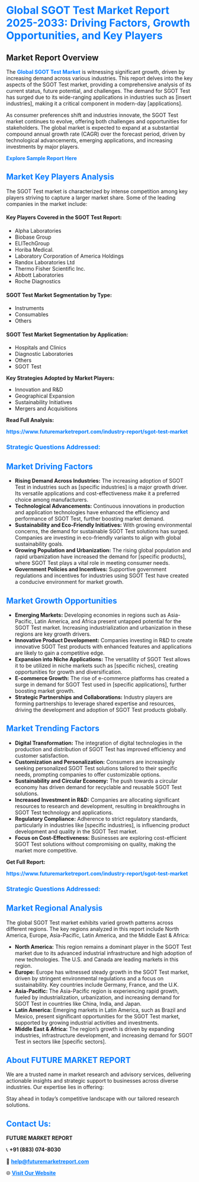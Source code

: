 <h1 style="color: #007BFF;">Global SGOT Test Market Report 2025-2033: Driving Factors, Growth Opportunities, and Key Players</h1>

<section id="overview">
<h2>Market Report Overview</h2>
<p>The <a href="https://www.futuremarketreport.com/industry-report/sgot-test-market" style="color: #007BFF; text-decoration: none;"><strong>Global SGOT Test Market</strong></a> is witnessing significant growth, driven by increasing demand across various industries. This report delves into the key aspects of the SGOT Test market, providing a comprehensive analysis of its current status, future potential, and challenges. The demand for SGOT Test has surged due to its wide-ranging applications in industries such as [insert industries], making it a critical component in modern-day [applications].</p>
<p>As consumer preferences shift and industries innovate, the SGOT Test market continues to evolve, offering both challenges and opportunities for stakeholders. The global market is expected to expand at a substantial compound annual growth rate (CAGR) over the forecast period, driven by technological advancements, emerging applications, and increasing investments by major players.</p>
</section>

<section id="overview">
<p><a href="https://www.futuremarketreport.com/request-sample/reportId=127606" style="color: #007BFF; text-decoration: none;"><strong>Explore Sample Report Here</strong></a></p>
</section>

<section id="key-players">
<h2 style="color: #007BFF;">Market Key Players Analysis</h2>
<p>The SGOT Test market is characterized by intense competition among key players striving to capture a larger market share. Some of the leading companies in the market include:</p>
<h4>Key Players Covered in the SGOT Test Report:</h4>
<ul><li>Alpha Laboratories</li><li>Biobase Group</li><li>ELITechGroup</li><li>Horiba Medical.</li><li>Laboratory Corporation of America Holdings</li><li>Randox Laboratories Ltd</li><li>Thermo Fisher Scientific Inc.</li><li>Abbott Laboratories</li><li>Roche Diagnostics</li></ul>
<h4>SGOT Test Market Segmentation by Type:</h4>
<ul><li>Instruments</li><li>Consumables</li><li>Others</li></ul>

<h4>SGOT Test Market Segmentation by Application:</h4>
<ul><li>Hospitals and Clinics</li><li>Diagnostic Laboratories</li><li>Others</li><li>SGOT Test</li></ul>
<p><strong>Key Strategies Adopted by Market Players:</strong></p>
<ul>
<li>Innovation and R&D</li>
<li>Geographical Expansion</li>
<li>Sustainability Initiatives</li>
<li>Mergers and Acquisitions</li>
</ul>
</section>

<section>
<p><strong>Read Full Analysis: </strong></p><a href="https://www.futuremarketreport.com/industry-report/sgot-test-market" style="color: #007BFF; text-decoration: none;"><strong>https://www.futuremarketreport.com/industry-report/sgot-test-market</strong></a>
<h3 style="color: #007BFF;">Strategic Questions Addressed:</h3>
</section>

<section id="driving-factors">
<h2 style="color: #007BFF;">Market Driving Factors</h2>
<ul>
<li><strong>Rising Demand Across Industries:</strong> The increasing adoption of SGOT Test in industries such as [specific industries] is a major growth driver. Its versatile applications and cost-effectiveness make it a preferred choice among manufacturers.</li>
<li><strong>Technological Advancements:</strong> Continuous innovations in production and application technologies have enhanced the efficiency and performance of SGOT Test, further boosting market demand.</li>
<li><strong>Sustainability and Eco-Friendly Initiatives:</strong> With growing environmental concerns, the demand for sustainable SGOT Test solutions has surged. Companies are investing in eco-friendly variants to align with global sustainability goals.</li>
<li><strong>Growing Population and Urbanization:</strong> The rising global population and rapid urbanization have increased the demand for [specific products], where SGOT Test plays a vital role in meeting consumer needs.</li>
<li><strong>Government Policies and Incentives:</strong> Supportive government regulations and incentives for industries using SGOT Test have created a conducive environment for market growth.</li>
</ul>
</section>

<section id="growth-opportunities">
<h2 style="color: #007BFF;">Market Growth Opportunities</h2>
<ul>
<li><strong>Emerging Markets:</strong> Developing economies in regions such as Asia-Pacific, Latin America, and Africa present untapped potential for the SGOT Test market. Increasing industrialization and urbanization in these regions are key growth drivers.</li>
<li><strong>Innovative Product Development:</strong> Companies investing in R&D to create innovative SGOT Test products with enhanced features and applications are likely to gain a competitive edge.</li>
<li><strong>Expansion into Niche Applications:</strong> The versatility of SGOT Test allows it to be utilized in niche markets such as [specific niches], creating opportunities for growth and diversification.</li>
<li><strong>E-commerce Growth:</strong> The rise of e-commerce platforms has created a surge in demand for SGOT Test used in [specific applications], further boosting market growth.</li>
<li><strong>Strategic Partnerships and Collaborations:</strong> Industry players are forming partnerships to leverage shared expertise and resources, driving the development and adoption of SGOT Test products globally.</li>
</ul>
</section>

<section id="trending-factors">
<h2 style="color: #007BFF;">Market Trending Factors</h2>
<ul>
<li><strong>Digital Transformation:</strong> The integration of digital technologies in the production and distribution of SGOT Test has improved efficiency and customer satisfaction.</li>
<li><strong>Customization and Personalization:</strong> Consumers are increasingly seeking personalized SGOT Test solutions tailored to their specific needs, prompting companies to offer customizable options.</li>
<li><strong>Sustainability and Circular Economy:</strong> The push towards a circular economy has driven demand for recyclable and reusable SGOT Test solutions.</li>
<li><strong>Increased Investment in R&D:</strong> Companies are allocating significant resources to research and development, resulting in breakthroughs in SGOT Test technology and applications.</li>
<li><strong>Regulatory Compliance:</strong> Adherence to strict regulatory standards, particularly in industries like [specific industries], is influencing product development and quality in the SGOT Test market.</li>
<li><strong>Focus on Cost-Effectiveness:</strong> Businesses are exploring cost-efficient SGOT Test solutions without compromising on quality, making the market more competitive.</li>
</ul>
</section>

<section>
<p><strong>Get Full Report: </strong></p><a href="https://www.futuremarketreport.com/industry-report/sgot-test-market" style="color: #007BFF; text-decoration: none;"><strong>https://www.futuremarketreport.com/industry-report/sgot-test-market</strong></a>
<h3 style="color: #007BFF;">Strategic Questions Addressed:</h3>
</section>


<section id="regional-analysis">
<h2 style="color: #007BFF;">Market Regional Analysis</h2>
<p>The global SGOT Test market exhibits varied growth patterns across different regions. The key regions analyzed in this report include North America, Europe, Asia-Pacific, Latin America, and the Middle East & Africa:</p>
<ul>
<li><strong>North America:</strong> This region remains a dominant player in the SGOT Test market due to its advanced industrial infrastructure and high adoption of new technologies. The U.S. and Canada are leading markets in this region.</li>
<li><strong>Europe:</strong> Europe has witnessed steady growth in the SGOT Test market, driven by stringent environmental regulations and a focus on sustainability. Key countries include Germany, France, and the U.K.</li>
<li><strong>Asia-Pacific:</strong> The Asia-Pacific region is experiencing rapid growth, fueled by industrialization, urbanization, and increasing demand for SGOT Test in countries like China, India, and Japan.</li>
<li><strong>Latin America:</strong> Emerging markets in Latin America, such as Brazil and Mexico, present significant opportunities for the SGOT Test market, supported by growing industrial activities and investments.</li>
<li><strong>Middle East & Africa:</strong> The region’s growth is driven by expanding industries, infrastructure development, and increasing demand for SGOT Test in sectors like [specific sectors].</li>
</ul>
</section>

<footer>
<h2 style="color: #007BFF;">About FUTURE MARKET REPORT</h2>
<p>We are a trusted name in market research and advisory services, delivering actionable insights and strategic support to businesses across diverse industries. Our expertise lies in offering:</p>

<p>Stay ahead in today’s competitive landscape with our tailored research solutions.</p>

<h2 style="color: #007BFF;">Contact Us:</h2>
<p><strong>FUTURE MARKET REPORT</strong></p>
<p>📞 <strong>+91 (883) 074-8030</strong></p>
<p>📧 <strong><a href="mailto:help@futuremarketreport.com" style="color: #007BFF;">help@futuremarketreport.com</a></strong></p>
<p>🌐 <strong><a href="https://www.futuremarketreport.com/" style="color: #007BFF;">Visit Our Website</a></strong></p>
</footer>